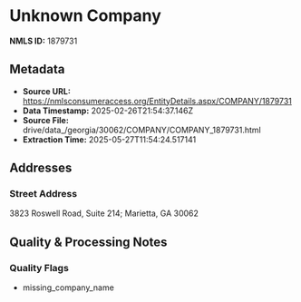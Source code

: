# Unknown Company

**NMLS ID:** 1879731

## Metadata
- **Source URL:** https://nmlsconsumeraccess.org/EntityDetails.aspx/COMPANY/1879731
- **Data Timestamp:** 2025-02-26T21:54:37.146Z
- **Source File:** drive/data_/georgia/30062/COMPANY/COMPANY_1879731.html
- **Extraction Time:** 2025-05-27T11:54:24.517141

## Addresses
### Street Address
3823 Roswell Road, Suite 214; Marietta, GA 30062

## Quality & Processing Notes
### Quality Flags
- missing_company_name
